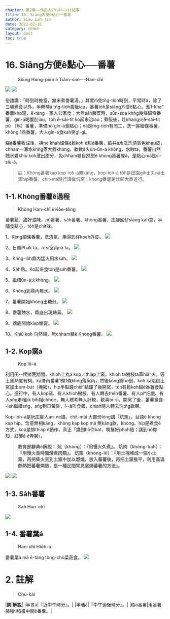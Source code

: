 ```yaml
---
chapter: 第2章——作田人Chia̍h-si̍t記事
title: 16. Siāng方便ê點心──番薯
author: Siau Lah-jih
date: 2022-02-16
category: chheh
layout: post
toc: true
---
```

# 16. Siāng方便ê點心──番薯
> **Siāng Hong-piān ê Tiám-sim──Han-chî**

![](../too5/12/12-4-3番薯葉仔.jpg)
![](../too5/12/12-4-4.番薯.jpg)

俗語講：「時到時擔當，無米煮番薯湯。」其實m̄免tn̄g-tio̍h時到，平常時á，除了三頓煮食以外，半晡時á tn̄g-tio̍h腹肚iau，番薯to̍h是siāng方便ê點心。煮1-khaⁿ番薯kho͘湯，ē-tàng一家人公家食；大鼎sa̍h豬菜時，sūn-sòa khǹg幾條細條番薯，gín-á喝腹肚iau，to̍h ē-sái-tit ko͘起來治iau；煮飯後，灶khang火ē-sái-tit pû （炰）番薯，準備hō͘ gín-á食點心；nā是tn̄g-tio̍h有閒工，洗一寡細條番薯，khòng 1鼎番薯，大人gín-á食kah笑gī-gī。

糊á番薯收成後，揀he khah細條ē鬆koh ē甜ê番薯，鼓井á水洗洗清氣免khau皮，chham一寡水khǹg落大鼎khòng，軟軟á火ûn-ûn-á khòng，水蝕ta，番薯自然蝕水變khiū koh激出甜分，免chham糖自然甜ê khòng番薯條á，是點心mā是sì-siù-á。

 > 註：Khòng番薯kap kop-ioh-á無kāng，kop-ioh-á to̍h是田園gih土丸ná土窯hip番薯，chit-má時行講做炕窯；khòng番薯是灶腳大鼎進行。

## 1-1. Khòng番薯ê過程
>**Khòng Han-chî ê Kòe-têng**

番薯鬆、甜好滋味，pû番薯、sa̍h番薯、khòng番薯，庄腳囡仔siāng kah意，半晡食點心，to̍h是chit味。

1、Kéng細條番薯，洗清氣、用湯匙仔koeh外皮。
![](../too5/12/12-4-6.焢蕃薯1.jpg)

2、日頭Pha̍k ta，á-sī室內nà ta。
![](../too5/12/12-4-7.焢蕃薯2.jpg)

3、Khǹg-lo̍h鼎內猛火用水sa̍h。
![](../too5/12/12-4-8.焢蕃薯3.jpg)

4、Sa̍h熟。Ko͘起來食to̍h是sa̍h番薯。
![](../too5/12/12-4-9.焢蕃薯4.jpg)

5、繼續ûn-á火khòng。
![](../too5/12/12-4-10.焢蕃薯5.jpg)

6、Khòng到鼎內無水。
![](../too5/12/12-4-11.焢蕃薯6.jpg)

7、番薯開始khòng出糖分。
![](../too5/12/12-4-12.焢蕃薯7.jpg)

8、番薯蝕水，鼎底出現糖膏。
![](../too5/12/12-4-13.焢蕃薯8.jpg)

9、鼎底開始kiap糖膏。
![](../too5/12/12-4-14.焢蕃薯9.jpg)

10、Khiū koh 自然甜，無chham糖ê Khòng番薯。
![](../too5/12/12-4-15.焢蕃薯10.jpg)

## 1-2. Kop窯á
>**Kop Iô-á**

利用田--裡拋荒期間，khioh土丸á kop／thia̍p土窯，khioh ta樹枝ta草hiâⁿ火，等土窯熱度有夠，kā厝內番薯1條1條khǹg落窯內，然後kòng窯ho͘倒，koh kā陷倒土窯加土om-ba̍t（掩密），hip半點鐘chiâⁿ點鐘了後開窯，to̍h有鬆koh甜ê番薯食點心。進行中，有人kop窯、有人khioh樹枝、有人轉去the̍h番薯、有人pìⁿ把戲、有人sńg走相jik bih相chhōe，無人稽考無人計較，歡喜bī-sī，開窯了後，番薯食食--leh繼續sńg，sńg到日黃昏，ī--ā叫食飯，chiah隨人轉去洗tn̄g歇睏。

Kop-ioh-á是阮庄腳人án-ne講，chit-mái 大部份lóng講「炕窯」，台語ê khòng kap hip，含意無相kāng，khòng kap kop mā 無kāng款，khòng、hip是煮食ê方式，kop是排thia̍p ê動作，真正「講到hō͘你bat，嘴鬚好phah結；講到hō͘你知，紅嬰á ē弄獅」。

> **教育部辭典ê解說：
炕（khòng）：『用慢火久煮』。
炕肉（khòng-bah）：『用慢火長時間燉煮肉類』。
炕窯（khòng-iô）：『用土塊堆成一個小土窯，再把柴火丟到土窯中加以燃燒，放入蕃薯後，再把土窯推平，利用高溫餘熱把蕃薯燜熟，是一種民間常見窯燒蕃薯的方法』。**

![](../too5/12/12-4-1.焢窯.jpg)
![](../too5/12/12-4-2.焢窯.jpg)



## 1-3. Sa̍h番薯
>**Sa̍h Han-chî**

![](../too5/12/12-4-5.煠番薯.jpg)

## 1-4. 番薯葉á
>**Han-chî Hio̍h-á**

番薯葉á mā ē-tàng tòng-chò菜蔬食。
![](../too5/12/12-4-3番薯葉仔.jpg)

# 2. 註解
> **Chù-kái**

|**詞**|**解說**|
|半晝á|『近中午時分』。|
|半晡á|『中午過後時分』。|
|糊á番薯|用番薯藤種tī稻欉中間ê番薯。|
